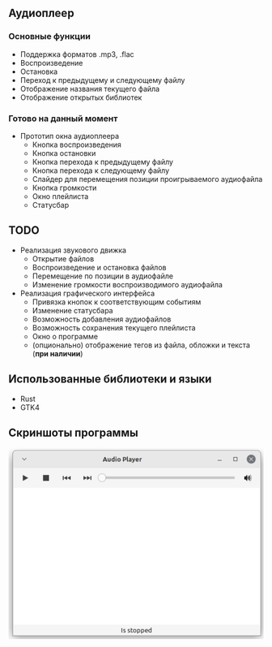 ## Аудиоплеер

### Основные функции
* Поддержка форматов .mp3, .flac
* Воспроизведение
* Остановка
* Переход к предыдущему и следующему файлу
* Отображение названия текущего файла
* Отображение открытых библиотек

### Готово на данный момент
* Прототип окна аудиоплеера
  * Кнопка воспроизведения
  * Кнопка остановки
  * Кнопка перехода к предыдущему файлу
  * Кнопка перехода к следующему файлу
  * Слайдер для перемещения позиции проигрываемого аудиофайла
  * Кнопка громкости
  * Окно плейлиста
  * Статусбар
  
## TODO
* Реализация звукового движка
  * Открытие файлов
  * Воспроизведение и остановка файлов
  * Перемещение по позиции в аудиофайле
  * Изменение громкости воспроизводимого аудиофайла
* Реализация графического интерфейса
  * Привязка кнопок к соответствующим событиям
  * Изменение статусбара
  * Возможность добавления аудиофайлов
  * Возможность сохранения текущего плейлиста
  * Окно о программе
  * (опционально) отображение тегов из файла, обложки и текста (__при наличии__)

## Использованные библиотеки и языки
* Rust
* GTK4

## Скриншоты программы
![v0.0.1](./screens/AudioPlayer_v.0.0.1.png)
